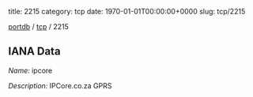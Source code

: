 title: 2215
category: tcp
date: 1970-01-01T00:00:00+0000
slug: tcp/2215

[portdb](/) / [tcp](/category/tcp.html) / 2215


## IANA Data

_Name:_ ipcore

_Description:_ IPCore.co.za GPRS

